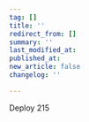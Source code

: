 ```yaml
---
tag: []
title: ''
redirect_from: []
summary: ''
last_modified_at: 
published_at: 
new_article: false
changelog: ''

---
```

Deploy 215